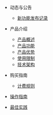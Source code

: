 

- 动态与公告
  
  - [新功能发布记录](UPLVR/newfunctions/newfunctions.md)
- 产品介绍
  
  - [产品概述](UPLVR/intro/description.md)
  - [产品功能](UPLVR/intro/function.md)
  - [产品优势](UPLVR/intro/advantages.md)
  - [使用限制](UPLVR/intro/limit.md)
  - [技术架构](UPLVR/intro/architecture.md)
- 购买指南
  - [计费规则](UPLVR/buy/charge.md)
- [操作指南](UPLVR/guide/guide.md)
- [最佳实践](UPLVR/bestpractice/bestpractice.md)


